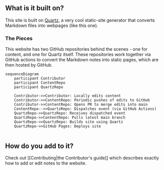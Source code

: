 ## What is it built on?
This site is built on [Quartz](https://quartz.jzhao.xyz/), a very cool static-site generator that converts Markdown files into webpages (like this one).

### The Pieces
This website has two GitHub repositories behind the scenes - one for content, and one for Quartz itself. These repositories work together via GitHub actions to convert the Markdown notes into static pages, which are then hosted by GitHub.

```mermaid
sequenceDiagram
    participant Contributor
    participant ContentRepo
    participant QuartzRepo

	Contributor->>Contributor: Locally edits content
    Contributor->>ContentRepo: Periodic pushes of edits to GitHub
    Contributor->>ContentRepo: Opens PR to merge edits into main
    ContentRepo-->>QuartzRepo: Dispatches event (via GitHub Actions)
    QuartzRepo->>QuartzRepo: Receives dispatched event
    QuartzRepo->>ContentRepo: Pulls latest main branch
    QuartzRepo->>QuartzRepo: Builds site using Quartz
    QuartzRepo->>GitHub Pages: Deploys site


```

## How do you add to it?
Check out [[Contributing|the Contributor's guide]] which describes exactly how to add or edit notes to the website.